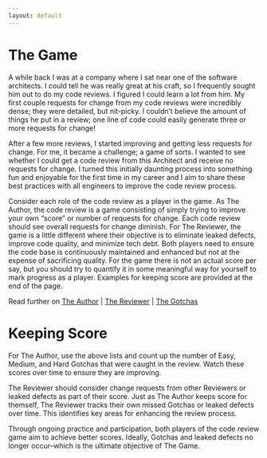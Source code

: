 ```yaml
---
layout: default
---
```


# The Game
A while back I was at a company where I sat near one of the software architects.  I could tell he was really great at his craft, so I frequently sought him out to do my code reviews.  I figured I could learn a lot from him.  My first couple requests for change from my code reviews were incredibly dense; they were detailed, but nit-picky.  I couldn’t believe the amount of things he put in a review; one line of code could easily generate three or more requests for change! 

After a few more reviews, I started improving and getting less requests for change.  For me, it became a challenge; a game of sorts.  I wanted to see whether I could get a code review from this Architect and receive no requests for change.  I turned this initially daunting process into something fun and enjoyable for the first time in my career and I aim to share these best practices with all engineers to improve the code review process.

Consider each role of the code review as a player in the game.  As The Author, the code review is a game consisting of simply trying to improve your own “score” or number of requests for change.  Each code review should see overall requests for change diminish.  For The Reviewer, the game is a little different where their objective is to eliminate leaked defects, improve code quality, and minimize tech debt.  Both players need to ensure the code base is continuously maintained and enhanced but not at the expense of sacrificing quality.  For the game there is not an actual score per say, but you should try to quantify it in some meaningful way for yourself to mark progress as a player.  Examples for keeping score are provided at the end of the page.

Read further on [The Author](author) \| [The Reviewer](reviewer) \| [The Gotchas](gotchas_list)

# Keeping Score
For The Author, use the above lists and count up the number of Easy, Medium, and Hard Gotchas that were caught in the review.  Watch these scores over time to ensure they are improving.

The Reviewer should consider change requests from other Reviewers or leaked defects as part of their score.  Just as The Author keeps score for themself, The Reviewer tracks their own missed Gotchas or leaked defects over time.  This identifies key areas for enhancing the review process.

Through ongoing practice and participation, both players of the code review game aim to achieve better scores.  Ideally, Gotchas and leaked defects no longer occur–which is the ultimate objective of The Game.
